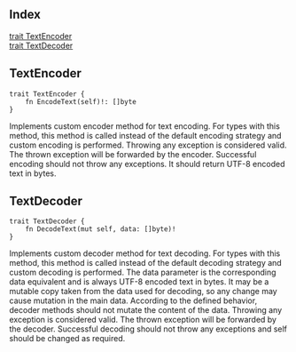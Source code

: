 ## Index

[trait TextEncoder](#textencoder)\
[trait TextDecoder](#textdecoder)



## TextEncoder
```jule
trait TextEncoder {
	fn EncodeText(self)!: []byte
}
```
Implements custom encoder method for text encoding\. For types with this method, this method is called instead of the default encoding strategy and custom encoding is performed\. Throwing any exception is considered valid\. The thrown exception will be forwarded by the encoder\. Successful encoding should not throw any exceptions\. It should return UTF\-8 encoded text in bytes\.

## TextDecoder
```jule
trait TextDecoder {
	fn DecodeText(mut self, data: []byte)!
}
```
Implements custom decoder method for text decoding\. For types with this method, this method is called instead of the default decoding strategy and custom decoding is performed\. The data parameter is the corresponding data equivalent and is always UTF\-8 encoded text in bytes\. It may be a mutable copy taken from the data used for decoding, so any change may cause mutation in the main data\. According to the defined behavior, decoder methods should not mutate the content of the data\. Throwing any exception is considered valid\. The thrown exception will be forwarded by the decoder\. Successful decoding should not throw any exceptions and self should be changed as required\.